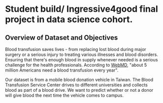 # Student build/ Ingressive4good final project in data science cohort.
## Overview of Dataset and Objectives
Blood transfusion saves lives - from replacing lost blood during major surgery or a serious injury to treating various illnesses and blood disorders. Ensuring that there's enough blood in supply whenever needed is a serious challenge for the health professionals. According to [WebMD](https://www.webmd.com/a-to-z-guides/blood-transfusion-what-to-know#1), "about 5 million Americans need a blood transfusion every year".

Our dataset is from a mobile blood donation vehicle in Taiwan. The Blood Transfusion Service Center drives to different universities and collects blood as part of a blood drive. We want to predict whether or not a donor will give blood the next time the vehicle comes to campus.
